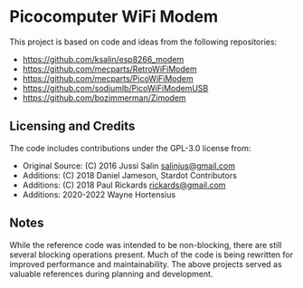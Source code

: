 # Picocomputer WiFi Modem

This project is based on code and ideas from the following repositories:

- https://github.com/ksalin/esp8266_modem
- https://github.com/mecparts/RetroWiFiModem
- https://github.com/mecparts/PicoWiFiModem
- https://github.com/sodiumlb/PicoWiFiModemUSB
- https://github.com/bozimmerman/Zimodem

## Licensing and Credits

The code includes contributions under the GPL-3.0 license from:

- Original Source: (C) 2016 Jussi Salin <salinjus@gmail.com>
- Additions: (C) 2018 Daniel Jameson, Stardot Contributors
- Additions: (C) 2018 Paul Rickards <rickards@gmail.com>
- Additions: 2020-2022 Wayne Hortensius

## Notes

While the reference code was intended to be non-blocking, there are still several blocking operations present. Much of the code is being rewritten for improved performance and maintainability. The above projects served as valuable references during planning and development.
